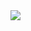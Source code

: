 <img src="https://github-readme-stats.vercel.app/api/top-langs/?username=rfelipe03&layout=compact"/>
